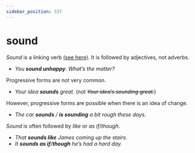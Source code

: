 ```yaml
---
sidebar_position: 337
---
```


# sound

*Sound* is a linking verb [(see here)](./../../grammar/verbs/linking-verbs-be-seem-look-etc). It is followed by adjectives, not adverbs.

- *You **sound unhappy**. What’s the matter?*

Progressive forms are not very common.

- *Your idea **sounds** great.* (not *~~Your idea’s sounding great.~~*)

However, progressive forms are possible when there is an idea of change.

- *The car **sounds** / **is sounding** a bit rough these days.*

*Sound* is often followed by *like* or *as if*/*though*.

- *That **sounds like** James coming up the stairs.*
- *It **sounds as if**/**though** he’s had a hard day.*
